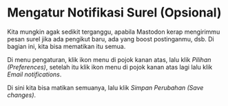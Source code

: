 # Mengatur Notifikasi Surel (Opsional)
Kita mungkin agak sedikit terganggu, apabila Mastodon kerap mengirimmu pesan surel jika ada pengikut baru, ada yang boost postinganmu, dsb. Di bagian ini, kita bisa mematikan itu semua.

Di menu pengaturan, klik ikon menu di pojok kanan atas, lalu klik *Pilihan (Preferences)*, setelah itu klik ikon menu di pojok kanan atas lagi lalu klik *Email notifications*.

Di sini kita bisa matikan semuanya, lalu klik *Simpan Perubahan (Save changes)*.